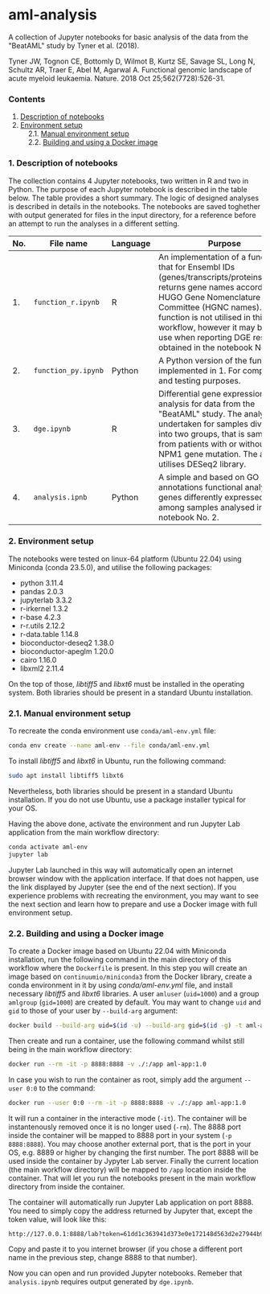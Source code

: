 # aml-analysis
A collection of Jupyter notebooks for basic analysis of the data from the "BeatAML" study by Tyner et al. (2018).

Tyner JW, Tognon CE, Bottomly D, Wilmot B, Kurtz SE, Savage SL, Long N, Schultz AR, Traer E, Abel M, Agarwal A. Functional genomic landscape of acute myeloid leukaemia. Nature. 2018 Oct 25;562(7728):526-31.

### Contents
1. [Description of notebooks](#1)<br>
2. [Environment setup](#2)<br>
&nbsp;&nbsp;&nbsp;&nbsp;2.1. [Manual environment setup](#2.1)<br>
&nbsp;&nbsp;&nbsp;&nbsp;2.2. [Building and using a Docker image](#2.2)<br>

### <a name="1">1. Description of notebooks</a>
The collection contains 4 Jupyter notebooks, two written in R and two in Python. The purpose of each Jupyter notebook is described in the table below. The table provides a short summary. The logic of designed analyses is described in details in the notebooks. The notebooks are saved toghether with output generated for files in the input directory, for a reference before an attempt to run the analyses in a different setting.

| No. | File name | Language | Purpose |
| - | - | - | - |
| 1. | `function_r.ipynb` | R | An implementation of a function that for Ensembl IDs (genes/transcripts/proteins/exons) returns gene names according to HUGO Gene Nomenclature Committee (HGNC names). The function is not utilised in this workflow, however it may be of use when reporting DGE results obtained in the notebook No. 2. |
| 2. | `function_py.ipynb` | Python | A Python version of the function implemented in 1. For comparison and testing purposes. |
| 3. | `dge.ipynb` | R | Differential gene expression (DGE) analysis for data from the "BeatAML" study. The analysis is undertaken for samples divided into two groups, that is samples from patients with or without NPM1 gene mutation. The analysis utilises DESeq2 library. |
| 4. | `analysis.ipnb` | Python | A simple and based on GO annotations functional analysis of genes differently expressed among samples analysed in the notebook No. 2. |

### <a name="2">2. Environment setup</a>
The notebooks were tested on linux-64 platform (Ubuntu 22.04) using Miniconda (conda 23.5.0), and utilise the following packages:
- python 3.11.4
- pandas 2.0.3
- jupyterlab 3.3.2
- r-irkernel 1.3.2
- r-base 4.2.3
- r-r.utils 2.12.2
- r-data.table 1.14.8
- bioconductor-deseq2 1.38.0
- bioconductor-apeglm 1.20.0
- cairo 1.16.0
- libxml2 2.11.4

On the top of those, _libtiff5_ and _libxt6_ must be installed in the operating system. Both libraries should be present in a standard Ubuntu installation.

### <a name="2.1">2.1. Manual environment setup</a>
To recreate the conda environment use `conda/aml-env.yml` file:
```Bash
conda env create --name aml-env --file conda/aml-env.yml
```
To install _libtiff5_ and _libxt6_ in Ubuntu, run the following command:
```Bash
sudo apt install libtiff5 libxt6
```
Nevertheless, both libraries should be present in a standard Ubuntu installation. If you do not use Ubuntu, use a package installer typical for your OS.

Having the above done, activate the environment and run Jupyter Lab application from the main workflow directory:

```Bash
conda activate aml-env
jupyter lab
```

Jupyter Lab launched in this way will automatically open an internet browser window with the application interface. If that does not happen, use the link displayed by Jupyter (see the end of the next section). If you experience problems with recreating the environment, you may want to see the next section and learn how to prepare and use a Docker image with full environment setup.

### <a name="2.2">2.2. Building and using a Docker image</a>
To create a Docker image based on Ubuntu 22.04 with Miniconda installation, run the following command in the main directory of this workflow where the `Dockerfile` is present. In this step you will create an image based on `continuumio/miniconda3` from the Docker library, create a conda environment in it by using _conda/aml-env.yml_ file, and install necessary _libtiff5_ and _libxt6_ libraries. A user `amluser` (`uid=1000`) and a group `amlgroup` (`gid=1000`) are created by default. You may want to change `uid` and `gid` to those of your user by `--build-arg` argument:

```Bash
docker build --build-arg uid=$(id -u) --build-arg gid=$(id -g) -t aml-app:1.0 ./
```

Then create and run a container, use the following command whilst still being in the main workflow directory:

```Bash
docker run --rm -it -p 8888:8888 -v ./:/app aml-app:1.0
```

In case you wish to run the container as root, simply add the argument `--user 0:0` to the command:

```Bash
docker run --user 0:0 --rm -it -p 8888:8888 -v ./:/app aml-app:1.0
```

It will run a container in the interactive mode (`-it`). The container will be instantenously removed once it is no longer used (`-rm`). The 8888 port inside the container will be mapped to 8888 port in your system (`-p 8888:8888`). You may choose another external port, that is the port in your OS, e.g. 8889 or higher by changing the first number. The port 8888 will be used inside the container by Jypyter Lab server. Finally the current location (the main workflow directory) will be mapped to `/app` location inside the container. That will let you run the notebooks present in the main workflow directory from inside the container.

The container will automatically run Jupyter Lab application on port 8888. You need to simply copy the address returned by Jupyter that, except the token value, will look like this:

```Bash
http://127.0.0.1:8888/lab?token=61dd1c363941d373e0e172148d563d2e27944b9a53ac5685
```

Copy and paste it to you internet browser (if you chose a different port name in the previous step, change 8888 to that number).

Now you can open and run provided Jupyter notebooks. Remeber that `analysis.ipynb` requires output generated by `dge.ipynb`.
